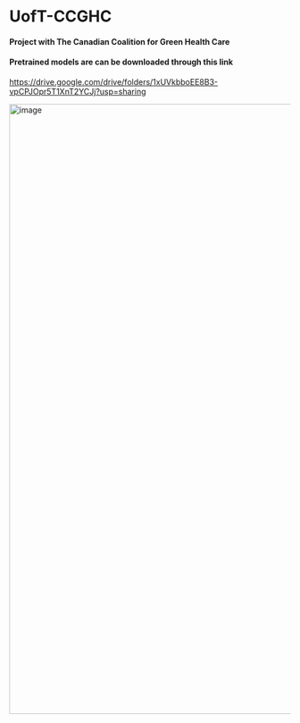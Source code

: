 # UofT-CCGHC
#### Project with The Canadian Coalition for Green Health Care

#### Pretrained models are can be downloaded through this link
https://drive.google.com/drive/folders/1xUVkbboEE8B3-vpCPJOpr5T1XnT2YCJj?usp=sharing

<img width="1092" alt="image" src="https://github.com/FinJun/UofT-CCGHC/assets/76249916/b3cf3090-a5fd-43ff-abb5-70a8dead910b">
